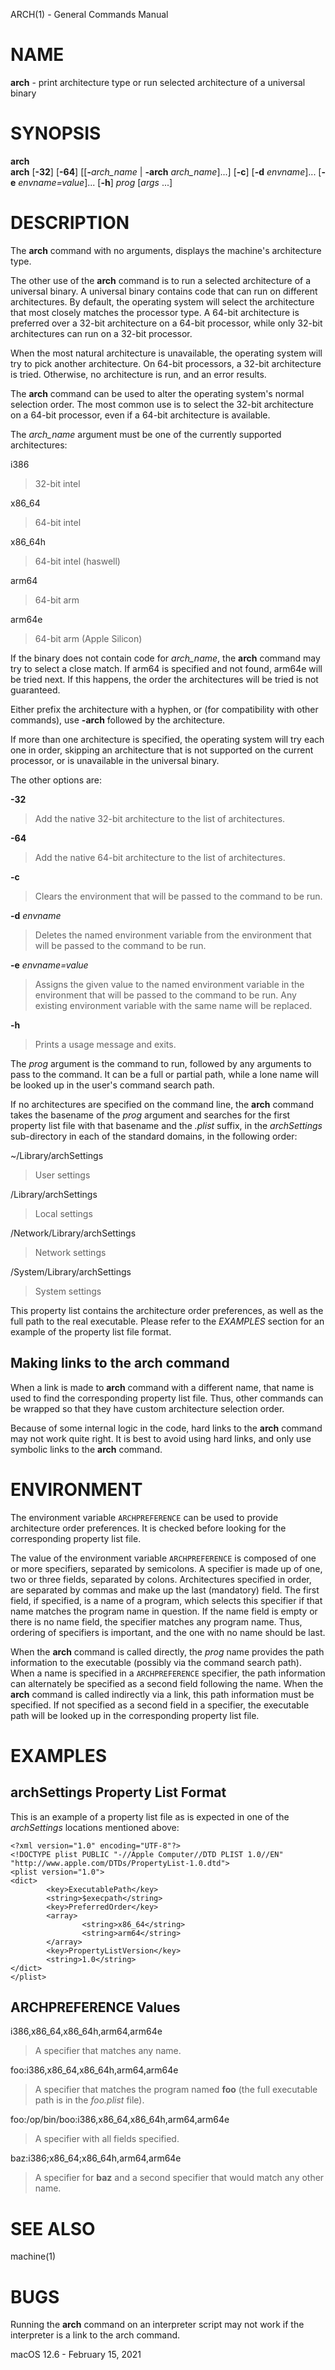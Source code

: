 ARCH(1) - General Commands Manual

# NAME

**arch** - print architecture type or run selected architecture of a universal binary

# SYNOPSIS

**arch**  
**arch**
\[**-32**]
\[**-64**]
\[\[**-**&zwnj;*arch\_name*&nbsp;|&nbsp;**-arch**&nbsp;*arch\_name*]...]
\[**-c**]
\[**-d**&nbsp;*envname*]...
\[**-e**&nbsp;*envname=value*]...
\[**-h**]
*prog*
\[*args*&nbsp;...]

# DESCRIPTION

The
**arch**
command with no arguments, displays the machine's architecture type.

The other use of the
**arch**
command is to run a selected architecture of a universal binary.
A universal binary contains code that can run on different architectures.
By default, the operating system will select the architecture that most closely
matches the processor type.
A 64-bit architecture is preferred over a 32-bit architecture on a 64-bit
processor, while only 32-bit architectures can run on a 32-bit processor.

When the most natural architecture is unavailable, the operating system will
try to pick another architecture.
On 64-bit processors, a 32-bit architecture is tried.
Otherwise, no architecture is run, and an error results.

The
**arch**
command can be used to alter the operating system's normal selection order.
The most common use is to select the 32-bit architecture on a 64-bit processor,
even if a 64-bit architecture is available.

The
*arch\_name*
argument must be one of the currently supported architectures:

i386

> 32-bit intel

x86\_64

> 64-bit intel

x86\_64h

> 64-bit intel (haswell)

arm64

> 64-bit arm

arm64e

> 64-bit arm (Apple Silicon)

If the binary does not contain code for
*arch\_name*,
the
**arch**
command may try to select a close match.
If arm64 is specified and not found, arm64e will be tried next.
If this happens, the order the architectures will be tried is not guaranteed.

Either prefix the architecture with a hyphen, or (for compatibility with
other commands), use
**-arch**
followed by the architecture.

If more than one architecture is specified, the operating system will try each
one in order, skipping an architecture that is not supported on the current
processor, or is unavailable in the universal binary.

The other options are:

**-32**

> Add the native 32-bit architecture to the list of architectures.

**-64**

> Add the native 64-bit architecture to the list of architectures.

**-c**

> Clears the environment that will be passed to the command to be run.

**-d** *envname*

> Deletes the named environment variable from the environment that will be passed
> to the command to be run.

**-e** *envname=value*

> Assigns the given value to the named environment variable in the environment
> that will be passed to the command to be run.
> Any existing environment variable with the same name will be replaced.

**-h**

> Prints a usage message and exits.

The
*prog*
argument is the command to run, followed by any arguments to pass to the
command.
It can be a full or partial path, while a lone name will be looked up in the user's
command search path.

If no architectures are specified on the command line, the
**arch**
command takes the basename of the
*prog*
argument and searches for the first property list file with that basename and
the
*.plist*
suffix, in the
*archSettings*
sub-directory in each of the standard domains, in the following order:

~/Library/archSettings

> User settings

/Library/archSettings

> Local settings

/Network/Library/archSettings

> Network settings

/System/Library/archSettings

> System settings

This property list contains the architecture order preferences, as well
as the full path to the real executable.
Please refer to the
*EXAMPLES*
section for an example of the property list file format.

## Making links to the arch command

When a link is made to
**arch**
command with a different name, that name is used to find
the corresponding property list file.
Thus, other commands can be wrapped so that they have custom architecture
selection order.

Because of some internal logic in the code, hard links to the
**arch**
command may not work quite right.
It is best to avoid using hard links, and only use symbolic links to the
**arch**
command.

# ENVIRONMENT

The environment variable
`ARCHPREFERENCE`
can be used to provide architecture order preferences.
It is checked before looking for the corresponding property list file.

The value of the environment variable
`ARCHPREFERENCE`
is composed of one or more specifiers, separated by semicolons.
A specifier is made up of one, two or three fields, separated by colons.
Architectures specified in order, are separated by commas and make up the last
(mandatory) field.
The first field, if specified, is a name of a program, which selects this
specifier if that name matches the program name in question.
If the name field is empty or there is no name field, the specifier matches
any program name.
Thus, ordering of specifiers is important, and the one with no name should
be last.

When the
**arch**
command is called directly, the
*prog*
name provides the path information to the executable (possibly via the command
search path).
When a name is specified in a
`ARCHPREFERENCE`
specifier, the path information can alternately be specified as a second
field following the name.
When the
**arch**
command is called indirectly via a link, this path information must be
specified.
If not specified as a second field in a specifier, the executable path will
be looked up in the corresponding property list file.

# EXAMPLES

## archSettings Property List Format

This is an example of a property list file as is expected in one of the
*archSettings*
locations mentioned above:

	<?xml version="1.0" encoding="UTF-8"?>
	<!DOCTYPE plist PUBLIC "-//Apple Computer//DTD PLIST 1.0//EN" "http://www.apple.com/DTDs/PropertyList-1.0.dtd">
	<plist version="1.0">
	<dict>
	        <key>ExecutablePath</key>
	        <string>$execpath</string>
	        <key>PreferredOrder</key>
	        <array>
	                <string>x86_64</string>
	                <string>arm64</string>
	        </array>
	        <key>PropertyListVersion</key>
	        <string>1.0</string>
	</dict>
	</plist>

## ARCHPREFERENCE Values

i386,x86\_64,x86\_64h,arm64,arm64e

> A specifier that matches any name.

foo:i386,x86\_64,x86\_64h,arm64,arm64e

> A specifier that matches the program named
> **foo**
> (the full executable path is in the
> *foo.plist*
> file).

foo:/op/bin/boo:i386,x86\_64,x86\_64h,arm64,arm64e

> A specifier with all fields specified.

baz:i386;x86\_64;x86\_64h,arm64,arm64e

> A specifier for
> **baz**
> and a second specifier that would match any other name.

# SEE ALSO

machine(1)

# BUGS

Running the
**arch**
command on an interpreter script may not work if the interpreter is a link
to the arch command.

macOS 12.6 - February 15, 2021
